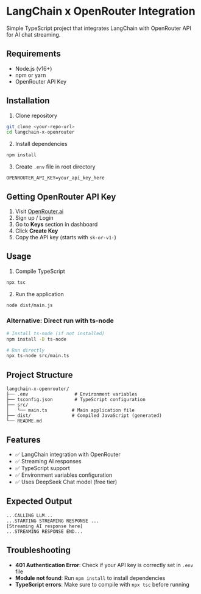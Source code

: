# LangChain x OpenRouter Integration

Simple TypeScript project that integrates LangChain with OpenRouter API for AI chat streaming.

## Requirements

- Node.js (v16+)
- npm or yarn
- OpenRouter API Key

## Installation

1. Clone repository
```bash
git clone <your-repo-url>
cd langchain-x-openrouter
```

2. Install dependencies
```bash
npm install
```

3. Create `.env` file in root directory
```env
OPENROUTER_API_KEY=your_api_key_here
```

## Getting OpenRouter API Key

1. Visit [OpenRouter.ai](https://openrouter.ai/)
2. Sign up / Login
3. Go to **Keys** section in dashboard
4. Click **Create Key**
5. Copy the API key (starts with `sk-or-v1-`)

## Usage

1. Compile TypeScript
```bash
npx tsc
```

2. Run the application
```bash
node dist/main.js
```

### Alternative: Direct run with ts-node
```bash
# Install ts-node (if not installed)
npm install -D ts-node

# Run directly
npx ts-node src/main.ts
```

## Project Structure

```
langchain-x-openrouter/
├── .env                 # Environment variables
├── tsconfig.json        # TypeScript configuration
├── src/
│   └── main.ts         # Main application file
├── dist/               # Compiled JavaScript (generated)
└── README.md
```

## Features

- ✅ LangChain integration with OpenRouter
- ✅ Streaming AI responses
- ✅ TypeScript support
- ✅ Environment variables configuration
- ✅ Uses DeepSeek Chat model (free tier)

## Expected Output

```
...CALLING LLM...
...STARTING STREAMING RESPONSE ...
[Streaming AI response here]
...STREAMING RESPONSE END...
```

## Troubleshooting

- **401 Authentication Error**: Check if your API key is correctly set in `.env` file
- **Module not found**: Run `npm install` to install dependencies
- **TypeScript errors**: Make sure to compile with `npx tsc` before running
